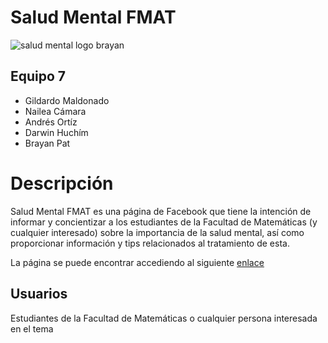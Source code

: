 # Salud Mental FMAT
![salud mental logo brayan](https://raw.githubusercontent.com/GildardoMaldonado/SaludMentalFMAT/main/DOCUMENTACI%C3%93N/assets/Salud%20Mental%20FMAT.PNG)
## Equipo 7
- Gildardo Maldonado
- Nailea Cámara
- Andrés Ortíz
- Darwin Huchím
- Brayan Pat

# Descripción

Salud Mental FMAT es una página de Facebook que tiene la intención de informar y concientizar a los estudiantes de la Facultad de Matemáticas (y cualquier interesado) sobre la importancia de la salud mental, así como proporcionar información y tips relacionados al tratamiento de esta.

La página se puede encontrar accediendo al siguiente [enlace](https://www.facebook.com/Salud-Mental-FMAT-101940155105236)

## Usuarios

Estudiantes de la Facultad de Matemáticas o cualquier persona interesada en el tema
